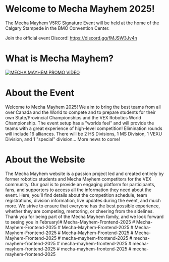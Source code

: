 # Welcome to Mecha Mayhem 2025! 

The Mecha Mayhem V5RC Signature Event will be held at the home of the Calgary Stampede in the BMO Convention Center.

Join the official event Discord! https://discord.gg/fMJSW3Jv4n

# What is Mecha Mayhem?
[![MECHA MAYHEM PROMO VIDEO](https://i.ytimg.com/vi/e-PBs0b2zsc/maxresdefault.jpg)](https://youtu.be/e-PBs0b2zsc)


# About the Event

Welcome to Mecha Mayhem 2025! We aim to bring the best teams from all over Canada and the World to compete and to prepare students for their own State/Provincial Championships and the VEX Robotics World Championship. The event setup has a "worlds feel" and will provide the teams with a great experience of high-level competition! Elimination rounds will include 16 alliances. There will be 2 HS Divisions, 1 MS Division, 1 VEXU Division, and 1 "special" division... More news to come!

# About the Website

The Mecha Mayhem website is a passion project led and created entirely by former robotics students and Mecha Mayhem competitors for the VEX community. Our goal is to provide an engaging platform for participants, fans, and supporters to access all the information they need about the event. Here, you'll find details about the competition schedule, team registrations, division information, live updates during the event, and much more. We strive to ensure that everyone has the best possible experience, whether they are competing, mentoring, or cheering from the sidelines. Thank you for being part of the Mecha Mayhem family, and we look forward to seeing you in February!#   M e c h a - M a y h e m - F r o n t e n d - 2 0 2 5  
 #   M e c h a - M a y h e m - F r o n t e n d - 2 0 2 5  
 #   M e c h a - M a y h e m - F r o n t e n d - 2 0 2 5  
 #   M e c h a - M a y h e m - F r o n t e n d - 2 0 2 5  
 #   M e c h a - M a y h e m - F r o n t e n d - 2 0 2 5  
 #   M e c h a - M a y h e m - F r o n t e n d - 2 0 2 5  
 #   m e c h a - m a y h e m - f r o n t e n d - 2 0 2 5  
 #   m e c h a - m a y h e m - f r o n t e n d - 2 0 2 5  
 #   m e c h a - m a y h e m - f r o n t e n d - 2 0 2 5  
 #   m e c h a - m a y h e m - f r o n t e n d - 2 0 2 5  
 #   m e c h a - m a y h e m - f r o n t e n d - 2 0 2 5  
 #   m e c h a - m a y h e m - f r o n t e n d - 2 0 2 5  
 